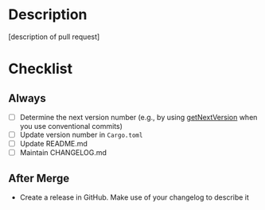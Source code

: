 # Description

[description of pull request]

# Checklist

## Always

- [ ] Determine the next version number (e.g., by using [getNextVersion](https://github.com/thenativeweb/get-next-version) when you use conventional commits)
- [ ] Update version number in `Cargo.toml`
- [ ] Update README.md
- [ ] Maintain CHANGELOG.md

## After Merge

- Create a release in GitHub. Make use of your changelog to describe it
